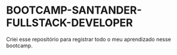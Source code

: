 # BOOTCAMP-SANTANDER-FULLSTACK-DEVELOPER

Criei esse repositório para registrar todo o meu aprendizado nesse bootcamp.
